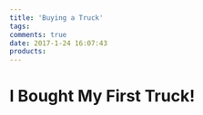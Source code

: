 ```yaml
---
title: 'Buying a Truck'
tags:
comments: true
date: 2017-1-24 16:07:43
products:
---
```


# I Bought My First Truck!


